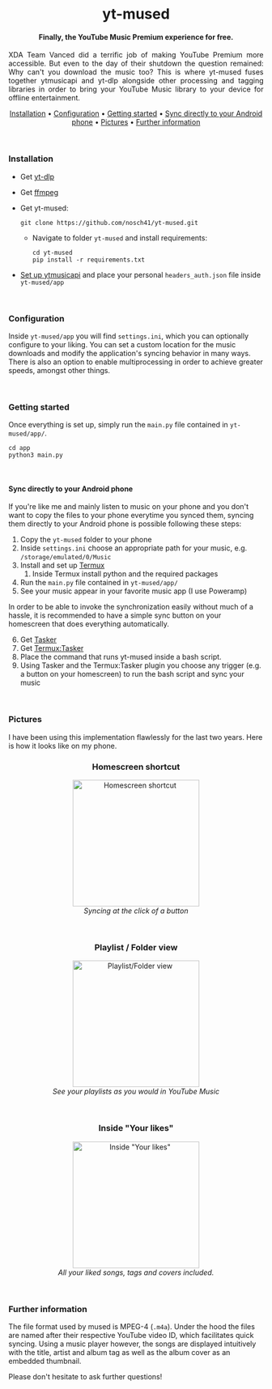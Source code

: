 
<div align="center">

# yt-mused
#### Finally, the YouTube Music Premium experience for free.

</div>

<p style="text-align:justify">
XDA Team Vanced did a terrific job of making YouTube Premium more accessible.
But even to the day of their shutdown the question remained:
Why can't you download the music too?
This is where yt-mused fuses together ytmusicapi and yt-dlp alongside other processing and tagging libraries in order to bring your YouTube Music library to your device for offline entertainment.
</p>

<div align="center">

[Installation](#installation) •
[Configuration](#configuration) •
[Getting started](#getting-started) •
[Sync directly to your Android phone](#sync-directly-to-your-android-phone) •
[Pictures](#pictures) •
[Further information](#further-information)


</div>

<br>

### Installation
- Get [yt-dlp](https://github.com/yt-dlp/yt-dlp)


- Get [ffmpeg](https://ffmpeg.org/download.html)


- Get yt-mused:

      git clone https://github.com/nosch41/yt-mused.git
  - Navigate to folder `yt-mused` and install requirements:

        cd yt-mused
        pip install -r requirements.txt

- [Set up ytmusicapi](https://ytmusicapi.readthedocs.io/en/latest/setup.html) and place your personal `headers_auth.json` file inside `yt-mused/app`

<br>

### Configuration
Inside `yt-mused/app` you will find `settings.ini`, which you can optionally configure to your liking.
You can set a custom location for the music downloads and modify the application's syncing behavior in many ways.
There is also an option to enable multiprocessing in order to achieve greater speeds, amongst other things.

<br>

### Getting started
Once everything is set up, simply run the `main.py` file contained in `yt-mused/app/`.

    cd app  
    python3 main.py

<br>

#### Sync directly to your Android phone
If you're like me and mainly listen to music on your phone and you don't want to copy the files to your phone everytime you synced them,
syncing them directly to your Android phone is possible following these steps:

1. Copy the `yt-mused` folder to your phone 
2. Inside `settings.ini` choose an appropriate path for your music, e.g. `/storage/emulated/0/Music`
3. Install and set up [Termux](https://play.google.com/store/apps/details?id=com.termux)
   1. Inside Termux install python and the required packages
4. Run the `main.py` file contained in `yt-mused/app/`
5. See your music appear in your favorite music app (I use Poweramp)

In order to be able to invoke the synchronization easily without much of a hassle,
it is recommended to have a simple sync button on your homescreen that does everything automatically.

6. Get [Tasker](https://play.google.com/store/apps/details?id=net.dinglisch.android.taskerm)
7. Get [Termux:Tasker](https://play.google.com/store/apps/details?id=com.termux.tasker)
8. Place the command that runs yt-mused inside a bash script.
9. Using Tasker and the Termux:Tasker plugin you choose any trigger (e.g. a button on your homescreen) to run the bash script and sync your music

<br>

### Pictures
I have been using this implementation flawlessly for the last two years. Here is how it looks like on my phone.

<div align="center">

### **Homescreen shortcut**<br>
<img src="https://i.postimg.cc/fRnrqrfP/hs.jpg" alt="Homescreen shortcut" width=250px/><br>
*Syncing at the click of a button*

<br>

### **Playlist / Folder view**<br>

<img src="https://i.postimg.cc/SKmtkY57/pl.jpg" alt="Playlist/Folder view" width=250px/><br>
*See your playlists as you would in YouTube Music*

<br>

### **Inside "Your likes"**<br>

<img src="https://i.postimg.cc/QMSYtxZL/liked.jpg" alt='Inside "Your likes"' width=250px/><br>
*All your liked songs, tags and covers included.* 

</div>

<br>

### Further information

The file format used by mused is MPEG-4  (`.m4a`).
Under the hood the files are named after their respective YouTube video ID, which facilitates quick syncing.
Using a music player however, the songs are displayed intuitively with the title, artist and album tag as well as the album cover as an embedded thumbnail.

Please don't hesitate to ask further questions!
